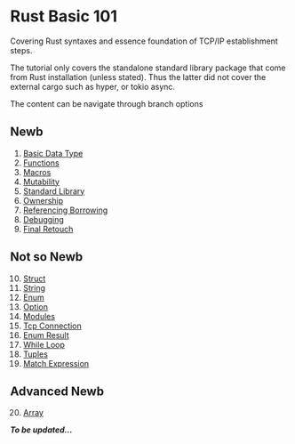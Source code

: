 # Rust Basic 101

Covering Rust syntaxes and essence foundation of TCP/IP establishment steps.

The tutorial only covers the standalone standard library package that come from Rust installation (unless stated).
Thus the latter did not cover the external cargo such as hyper, or tokio async.

The content can be navigate through branch options

## Newb

01. [Basic Data Type](https://github.com/CeailO/rust-basic-101/tree/01/src)
02. [Functions](https://github.com/CeailO/rust-basic-101/tree/02/src)
03. [Macros](https://github.com/CeailO/rust-basic-101/tree/03/src)
04. [Mutability](https://github.com/CeailO/rust-basic-101/tree/04/src)
05. [Standard Library](https://github.com/CeailO/rust-basic-101/tree/05/src)
06. [Ownership](https://github.com/CeailO/rust-basic-101/tree/06/src)
07. [Referencing Borrowing](https://github.com/CeailO/rust-basic-101/tree/07/src)
08. [Debugging](https://github.com/CeailO/rust-basic-101/tree/08/src)
09. [Final Retouch](https://github.com/CeailO/rust-basic-101/tree/09/src)

## Not so Newb

10. [Struct](https://github.com/CeailO/rust-basic-101/tree/10/src)
11. [String](https://github.com/CeailO/rust-basic-101/tree/11/src)
12. [Enum](https://github.com/CeailO/rust-basic-101/tree/12/src)
13. [Option](https://github.com/CeailO/rust-basic-101/tree/13/src)
14. [Modules](https://github.com/CeailO/rust-basic-101/tree/14/src)
15. [Tcp Connection](https://github.com/CeailO/rust-basic-101/tree/15/src)
16. [Enum Result](https://github.com/CeailO/rust-basic-101/tree/16/src)
17. [While Loop](https://github.com/CeailO/rust-basic-101/tree/17/src)
18. [Tuples](https://github.com/CeailO/rust-basic-101/tree/18/src)
19. [Match Expression](https://github.com/CeailO/rust-basic-101/tree/19/src)

## Advanced Newb
20. [Array](https://github.com/CeailO/rust-basic-101/tree/20/src)

___To be updated...___
